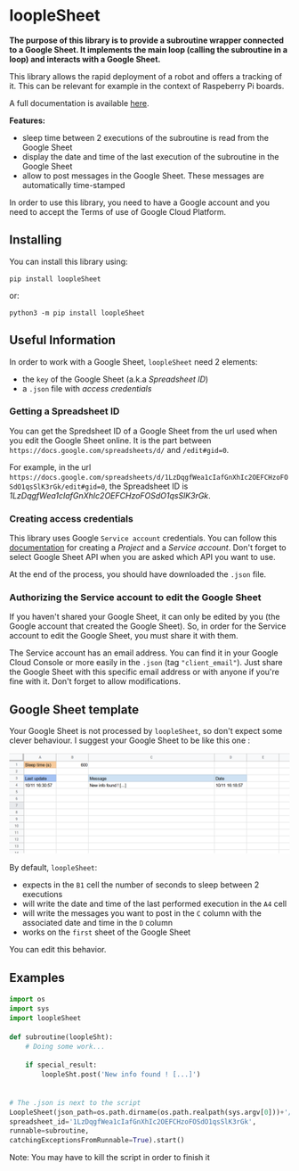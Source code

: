 ﻿# loopleSheet

**The purpose of this library is to provide a subroutine wrapper connected to a Google Sheet. It implements the main loop (calling the subroutine in a loop) and interacts with a Google Sheet.**

This library allows the rapid deployment of a robot and offers a tracking of it. This can be relevant for example in the context of Raspeberry Pi boards.

A full documentation is available [here](https://antnlocks.github.io/loopleSheet/doc/build/html/index.html).

**Features:**
- sleep time between 2 executions of the subroutine is read from the Google Sheet
- display the date and time of the last execution of the subroutine in the Google Sheet
- allow to post messages in the Google Sheet. These messages are automatically time-stamped


In order to use this library, you need to have a Google account and you need to accept the Terms of use of Google Cloud Platform.

## Installing

You can install this library using:
```shell
pip install loopleSheet
```
or:
```shell
python3 -m pip install loopleSheet
```

## Useful Information

In order to work with a Google Sheet, `loopleSheet` need 2 elements:
- the `key` of the Google Sheet (a.k.a *Spreadsheet ID*)
- a `.json` file with *access credentials*


### Getting a Spreadsheet ID

You can get the Spredsheet ID of a Google Sheet from the url used when you edit the Google Sheet online. It is the part between `https://docs.google.com/spreadsheets/d/` and `/edit#gid=0`.

For example, in the url `https://docs.google.com/spreadsheets/d/1LzDqgfWea1cIafGnXhIc2OEFCHzoFOSdO1qsSlK3rGk/edit#gid=0`, the Spreadsheet ID is *1LzDqgfWea1cIafGnXhIc2OEFCHzoFOSdO1qsSlK3rGk*.


### Creating access credentials

This library uses Google `Service account` credentials. You can follow this [documentation](https://developers.google.com/workspace/guides/create-credentials#service-account) for creating a *Project* and a *Service account*. Don't forget to select Google Sheet API when you are asked which API you want to use.

At the end of the process, you should have downloaded the `.json` file.


### Authorizing the Service account to edit the Google Sheet

If you haven't shared your Google Sheet, it can only be edited by you (the Google account that created the Google Sheet). So, in order for the Service account to edit the Google Sheet, you must share it with them.

The Service account has an email address. You can find it in your Google Cloud Console or more easily in the `.json` (tag `"client_email"`). Just share the Google Sheet with this specific email address or with anyone if you're fine with it. Don't forget to allow modifications.


## Google Sheet template

Your Google Sheet is not processed by `loopleSheet`, so don't expect some clever behaviour.
I suggest your Google Sheet to be like this one :

![](images/gsheet_template.png)

By default, `loopleSheet`:
- expects in the `B1` cell the number of seconds to sleep between 2 executions 
- will write the date and time of the last performed execution in the `A4` cell
- will write the messages you want to post in the `C` column with the associated date and time in the `D` column
- works on the `first` sheet of the Google Sheet

You can edit this behavior.


## Examples

```python
import os
import sys
import loopleSheet

def subroutine(loopleSht):
	# Doing some work...

	if special_result:
		loopleSht.post('New info found ! [...]')


# The .json is next to the script
LoopleSheet(json_path=os.path.dirname(os.path.realpath(sys.argv[0]))+'/credentials.json',
spreadsheet_id='1LzDqgfWea1cIafGnXhIc2OEFCHzoFOSdO1qsSlK3rGk',
runnable=subroutine,
catchingExceptionsFromRunnable=True).start()
```

Note: You may have to kill the script in order to finish it
